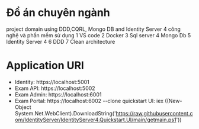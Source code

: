 # Đồ án chuyên ngành
project domain using DDD,CQRL, Mongo DB and Identity Server 4
công nghệ và phần mềm sử dụng
1 VS code
2 Docker
3 Sql server
4 Mongo Db
5 Identity Server 4
6 DDD
7 Clean architecture
# Application URl
- Identity: https://localhost:5001
- Exam API: https://localhost:5002
- Exam Admin: https://localhost:6001
- Exam Portal: https://localhost:6002
--clone quickstart UI: iex ((New-Object System.Net.WebClient).DownloadString('https://raw.githubusercontent.com/IdentityServer/IdentityServer4.Quickstart.UI/main/getmain.ps1'))